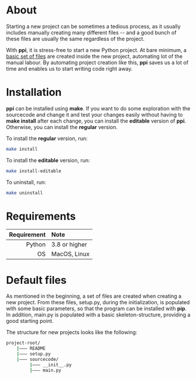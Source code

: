 # About
Starting  a new project can be sometimes a tedious process, as it usually
includes manually creating many different files -- and a good bunch of
these files are usually the same regardless of the project.

With **ppi**, it is stress-free to start a new Python project.  At bare minimum,
a [basic set of files](#default-files) are  created inside the  new project,
automating lot of the manual labour. By automating project creation like this,
**ppi** saves us a lot of time and enables us to start writing code right away.

# Installation
**ppi** can be installed using **make**. If you want to do some exploration with
the sourcecode and change it and test your changes easily without having to
**make install** after each change, you can install the **editable** version of
**ppi**. Otherwise, you can install the **regular** version.

To install the **regular** version, run:
``` bash
make install
```

To install the **editable** version, run:
``` bash
make install-editable
```

To uninstall, run:
``` bash
make uninstall
```

# Requirements
| Requirement  | Note          |
| -----------: | :------------ |
| Python       | 3.8 or higher |
| OS           | MacOS, Linux  |

# Default files
As mentioned in the beginning, a set of files are created when creating a new
project.  From these files, setup.py, during the initialization, is populated
with some basic parameters, so that the program can be installed with **pip**.
In addition, main.py is populated with a basic skeleton-structure, providing a
good starting point.

The structure for new projects looks like the following:

``` bash
project-root/
    |——— README
    |——— setup.py
    |——— sourcecode/
	     |——— __init__.py
	     |——— main.py
```
